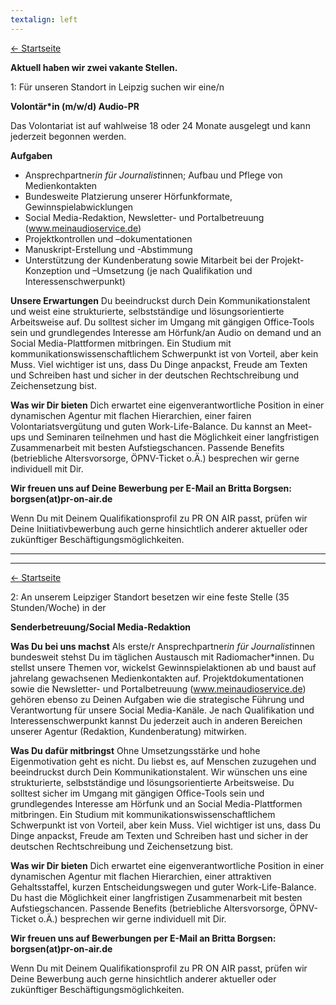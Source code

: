 ```yaml
---
textalign: left
---
```


[← Startseite](/)

**Aktuell haben wir zwei vakante Stellen.**


1: Für unseren Standort in Leipzig suchen wir eine/n


**Volontär*in (m/w/d) Audio-PR**


Das Volontariat ist auf wahlweise 18 oder 24 Monate ausgelegt und kann jederzeit begonnen werden.


**Aufgaben**
-	Ansprechpartner*in für Journalist*innen; Aufbau und Pflege von Medienkontakten
-	Bundesweite Platzierung unserer Hörfunkformate, Gewinnspielabwicklungen
-	Social Media-Redaktion, Newsletter- und Portalbetreuung (www.meinaudioservice.de)
-	Projektkontrollen und –dokumentationen
-	Manuskript-Erstellung und -Abstimmung
-	Unterstützung der Kundenberatung sowie Mitarbeit bei der Projekt-Konzeption und –Umsetzung (je nach Qualifikation und Interessenschwerpunkt)


**Unsere Erwartungen**
Du beeindruckst durch Dein Kommunikationstalent und weist eine strukturierte, selbstständige und lösungsorientierte Arbeitsweise auf. Du solltest sicher im Umgang mit gängigen Office-Tools sein und grundlegendes Interesse am Hörfunk/an Audio on demand und an Social Media-Plattformen mitbringen. Ein Studium mit kommunikationswissenschaftlichem Schwerpunkt ist von Vorteil, aber kein Muss. Viel wichtiger ist uns, dass Du Dinge anpackst, Freude am Texten und Schreiben hast und sicher in der deutschen Rechtschreibung und Zeichensetzung bist. 


**Was wir Dir bieten**
Dich erwartet eine eigenverantwortliche Position in einer dynamischen Agentur mit flachen Hierarchien, einer fairen Volontariatsvergütung und guten Work-Life-Balance.  Du kannst an Meet-ups und Seminaren teilnehmen und hast die Möglichkeit einer langfristigen Zusammenarbeit mit besten Aufstiegschancen. Passende Benefits (betriebliche Altersvorsorge, ÖPNV-Ticket o.Ä.) besprechen wir gerne individuell mit Dir.  



**Wir freuen uns auf Deine Bewerbung per E-Mail an Britta Borgsen: borgsen(at)pr-on-air.de**	


Wenn Du mit Deinem Qualifikationsprofil zu PR ON AIR passt, prüfen wir Deine Iniitiativbewerbung auch gerne hinsichtlich anderer aktueller oder zukünftiger Beschäftigungsmöglichkeiten.


---

---

[← Startseite](/)



2: An unserem Leipziger Standort besetzen wir eine feste Stelle (35 Stunden/Woche) in der


**Senderbetreuung/Social Media-Redaktion**


**Was Du bei uns machst**
Als erste/r Ansprechpartner*in für Journalist*innen bundesweit stehst Du im täglichen Austausch mit Radiomacher*innen. Du stellst unsere Themen vor, wickelst Gewinnspielaktionen ab und baust auf jahrelang gewachsenen Medienkontakten auf.  Projektdokumentationen sowie die Newsletter- und Portalbetreuung (www.meinaudioservice.de) gehören ebenso zu Deinen Aufgaben wie die strategische Führung und Verantwortung für unsere Social Media-Kanäle. Je nach Qualifikation und Interessenschwerpunkt kannst Du jederzeit auch in anderen Bereichen unserer Agentur (Redaktion, Kundenberatung) mitwirken.


**Was Du dafür mitbringst**
Ohne Umsetzungsstärke und hohe Eigenmotivation geht es nicht. Du liebst es, auf Menschen zuzugehen und beeindruckst durch Dein Kommunikationstalent. Wir wünschen uns eine strukturierte, selbstständige und lösungsorientierte Arbeitsweise. Du solltest sicher im Umgang mit gängigen Office-Tools sein und grundlegendes Interesse am Hörfunk und an Social Media-Plattformen mitbringen. Ein Studium mit kommunikationswissenschaftlichem Schwerpunkt ist von Vorteil, aber kein Muss. Viel wichtiger ist uns, dass Du Dinge anpackst, Freude am Texten und Schreiben hast und sicher in der deutschen Rechtschreibung und Zeichensetzung bist. 


**Was wir Dir bieten**
Dich erwartet eine eigenverantwortliche Position in einer dynamischen Agentur mit flachen Hierarchien, einer attraktiven Gehaltsstaffel, kurzen Entscheidungswegen und guter Work-Life-Balance. Du hast die Möglichkeit einer langfristigen Zusammenarbeit mit besten Aufstiegschancen. Passende Benefits (betriebliche Altersvorsorge, ÖPNV-Ticket o.Ä.) besprechen wir gerne individuell mit Dir.  


**Wir freuen uns auf Bewerbungen per E-Mail an Britta Borgsen: borgsen(at)pr-on-air.de**	


Wenn Du mit Deinem Qualifikationsprofil zu PR ON AIR passt, prüfen wir Deine Bewerbung auch gerne hinsichtlich anderer aktueller oder zukünftiger Beschäftigungsmöglichkeiten.

